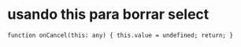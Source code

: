 # usando this para borrar select

`function onCancel(this: any) {
  this.value = undefined;
  return;
}`
